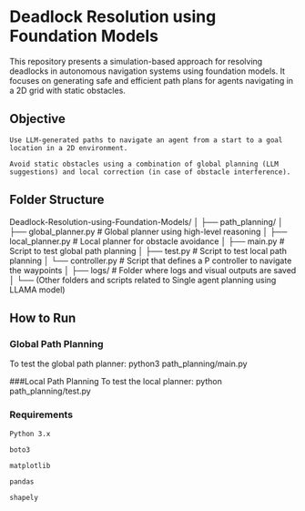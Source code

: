 # Deadlock Resolution using Foundation Models

This repository presents a simulation-based approach for resolving deadlocks in autonomous navigation systems using foundation models. It focuses on generating safe and efficient path plans for agents navigating in a 2D grid with static obstacles.

 ## Objective

    Use LLM-generated paths to navigate an agent from a start to a goal location in a 2D environment.

    Avoid static obstacles using a combination of global planning (LLM suggestions) and local correction (in case of obstacle interference).

## Folder Structure

Deadlock-Resolution-using-Foundation-Models/
│
├── path_planning/
│ ├── global_planner.py # Global planner using high-level reasoning
│ ├── local_planner.py # Local planner for obstacle avoidance
│ ├── main.py # Script to test global path planning
│ ├── test.py # Script to test local path planning
│ └── controller.py # Script that defines a P controller to navigate the waypoints
│
├── logs/ # Folder where logs and visual outputs are saved
│
└── (Other folders and scripts related to Single agent planning using LLAMA model)


## How to Run

### Global Path Planning
To test the global path planner:
python3 path_planning/main.py


###Local Path Planning
To test the local planner:
python path_planning/test.py

### Requirements

    Python 3.x

    boto3

    matplotlib

    pandas

    shapely


